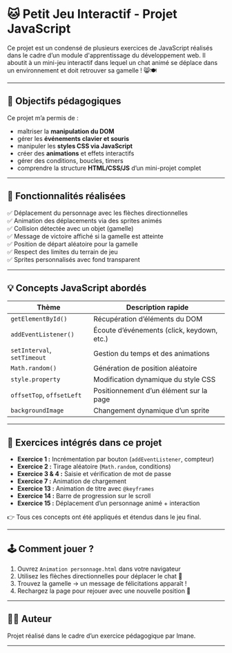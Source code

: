 # 🐱 Petit Jeu Interactif - Projet JavaScript

Ce projet est un condensé de plusieurs exercices de JavaScript réalisés dans le cadre d’un module d'apprentissage du développement web. Il aboutit à un mini-jeu interactif dans lequel un chat animé se déplace dans un environnement et doit retrouver sa gamelle ! 😸🍽️

---

## 🎯 Objectifs pédagogiques

Ce projet m’a permis de :
- maîtriser la **manipulation du DOM**
- gérer les **événements clavier et souris**
- manipuler les **styles CSS via JavaScript**
- créer des **animations** et effets interactifs
- gérer des conditions, boucles, timers
- comprendre la structure **HTML/CSS/JS** d’un mini-projet complet

---

## 🧪 Fonctionnalités réalisées

✅ Déplacement du personnage avec les flèches directionnelles  
✅ Animation des déplacements via des sprites animés  
✅ Collision détectée avec un objet (gamelle)  
✅ Message de victoire affiché si la gamelle est atteinte  
✅ Position de départ aléatoire pour la gamelle  
✅ Respect des limites du terrain de jeu  
✅ Sprites personnalisés avec fond transparent

---

## 💡 Concepts JavaScript abordés

| Thème                         | Description rapide                                      |
|------------------------------|----------------------------------------------------------|
| `getElementById()`           | Récupération d’éléments du DOM                          |
| `addEventListener()`         | Écoute d’événements (click, keydown, etc.)              |
| `setInterval`, `setTimeout`  | Gestion du temps et des animations                      |
| `Math.random()`              | Génération de position aléatoire                        |
| `style.property`             | Modification dynamique du style CSS                     |
| `offsetTop`, `offsetLeft`    | Positionnement d’un élément sur la page                 |
| `backgroundImage`            | Changement dynamique d’un sprite                        |

---

## 📁 Exercices intégrés dans ce projet

- **Exercice 1 :** Incrémentation par bouton (`addEventListener`, compteur)
- **Exercice 2 :** Tirage aléatoire (`Math.random`, conditions)
- **Exercice 3 & 4 :** Saisie et vérification de mot de passe
- **Exercice 7 :** Animation de chargement
- **Exercice 13 :** Animation de titre avec `@keyframes`
- **Exercice 14 :** Barre de progression sur le scroll
- **Exercice 15 :** Déplacement d’un personnage animé + interaction

👉 Tous ces concepts ont été appliqués et étendus dans le jeu final.

---

## 🕹️ Comment jouer ?

1. Ouvrez `Animation personnage.html` dans votre navigateur
2. Utilisez les flèches directionnelles pour déplacer le chat 🐾
3. Trouvez la gamelle → un message de félicitations apparaît !
4. Rechargez la page pour rejouer avec une nouvelle position 🎯

---

## 🙋‍♀️ Auteur

Projet réalisé dans le cadre d’un exercice pédagogique par Imane.


---

